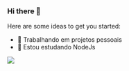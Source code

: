 ### Hi there 👋




Here are some ideas to get you started:

- 🔭 Trabalhando em projetos pessoais
- 🌱 Estou estudando NodeJs

<div>
  <a href="https://www.instagram.com/raul.psantos/" target=blank><img src="https://img.shields.io/badge/Instagram-E4405F?style=for-the-badge&logo=instagram&logoColor=white"></a>
</div>

